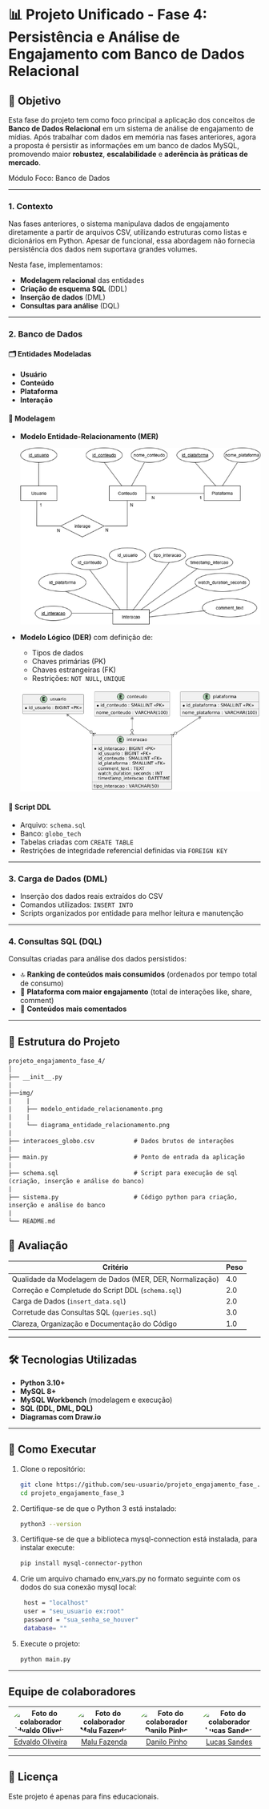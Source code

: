 # 📊 Projeto Unificado - Fase 4: Persistência e Análise de Engajamento com Banco de Dados Relacional

## 📌 Objetivo

Esta fase do projeto tem como foco principal a aplicação dos conceitos de **Banco de Dados Relacional** em um sistema de análise de engajamento de mídias. Após trabalhar com dados em memória nas fases anteriores, agora a proposta é persistir as informações em um banco de dados MySQL, promovendo maior **robustez**, **escalabilidade** e **aderência às práticas de mercado**.

Módulo Foco: Banco de Dados

---
### 1. Contexto

Nas fases anteriores, o sistema manipulava dados de engajamento diretamente a partir de arquivos CSV, utilizando estruturas como listas e dicionários em Python. Apesar de funcional, essa abordagem não fornecia persistência dos dados nem suportava grandes volumes.

Nesta fase, implementamos:

- **Modelagem relacional** das entidades
- **Criação de esquema SQL** (DDL)
- **Inserção de dados** (DML)
- **Consultas para análise** (DQL)

---

### 2. Banco de Dados

#### 🗂️ Entidades Modeladas

- **Usuário**
- **Conteúdo**
- **Plataforma**
- **Interação**

#### 🧩 Modelagem

- **Modelo Entidade-Relacionamento (MER)**
  
  ![MER](./img/modelo_entidade_relacionamento.png)

- **Modelo Lógico (DER)** com definição de:
  - Tipos de dados
  - Chaves primárias (PK)
  - Chaves estrangeiras (FK)
  - Restrições: `NOT NULL`, `UNIQUE`

  ![DER](./img/diagrama_entidade_relacionamento.png)


#### 📄 Script DDL

- Arquivo: `schema.sql`
- Banco: `globo_tech`
- Tabelas criadas com `CREATE TABLE`
- Restrições de integridade referencial definidas via `FOREIGN KEY`

---

### 3. Carga de Dados (DML)

- Inserção dos dados reais extraídos do CSV
- Comandos utilizados: `INSERT INTO`
- Scripts organizados por entidade para melhor leitura e manutenção

---

### 4. Consultas SQL (DQL)

Consultas criadas para análise dos dados persistidos:

- 🔝 **Ranking de conteúdos mais consumidos** (ordenados por tempo total de consumo)
- 🚀 **Plataforma com maior engajamento** (total de interações like, share, comment)
- 💬 **Conteúdos mais comentados**

---

## 📂 Estrutura do Projeto

```
projeto_engajamento_fase_4/
│
├── __init__.py
|
├──img/
|    |
|    ├── modelo_entidade_relacionamento.png
|    |
|    └── diagrama_entidade_relacionamento.png
|
├── interacoes_globo.csv           # Dados brutos de interações
|
├── main.py                        # Ponto de entrada da aplicação
|
├── schema.sql                     # Script para execução de sql (criação, inserção e análise do banco)
|
├── sistema.py                     # Código python para criação, inserção e análise do banco
|
└── README.md
```

## 🧪 Avaliação

| Critério                                                     | Peso |
|--------------------------------------------------------------|------|
| Qualidade da Modelagem de Dados (MER, DER, Normalização)     | 4.0  |
| Correção e Completude do Script DDL (`schema.sql`)           | 2.0  |
| Carga de Dados (`insert_data.sql`)                           | 2.0  |
| Corretude das Consultas SQL (`queries.sql`)                  | 3.0  |
| Clareza, Organização e Documentação do Código                | 1.0  |

---

## 🛠️ Tecnologias Utilizadas

- **Python 3.10+**
- **MySQL 8+**
- **MySQL Workbench** (modelagem e execução)
- **SQL (DDL, DML, DQL)**
- **Diagramas com Draw.io**

---

## 🚀 Como Executar

1. Clone o repositório:

   ```bash
   git clone https://github.com/seu-usuario/projeto_engajamento_fase_.git
   cd projeto_engajamento_fase_3
   ```

2. Certifique-se de que o Python 3 está instalado:

   ```bash
   python3 --version
   ```

3. Certifique-se de que a biblioteca mysql-connection está instalada, para instalar execute:

   ```bash
   pip install mysql-connector-python
   ```

4. Crie um arquivo chamado env_vars.py no formato seguinte com os dodos do sua conexão mysql local:
   ```bash
    host = "localhost"
    user = "seu_usuario ex:root"
    password = "sua_senha_se_houver" 
    database= ""
   ```

5. Execute o projeto:
   ```bash
   python main.py
   ```

---


## Equipe de colaboradores

| <img src="https://github.com/EdOliveiraJr.png" width="100px" style="border-radius: 50%;" alt="Foto do colaborador Edvaldo Oliveira"/> | <img src="https://github.com/malufazenda.png" width="100px" style="border-radius: 50%;" alt="Foto do colaborador Malu Fazendo"/> | <img src="https://github.com/danilodpx.png" width="100px" style="border-radius: 50%;" alt="Foto do colaborador Danilo Pinho"/> | <img src="https://github.com/LucasSandes07.png" width="100px" style="border-radius: 50%;" alt="Foto do colaborador Lucas Sandes"/> |
| :-----------------------------------------------------------------------------------------------------------------------------------: |  :--------------------------------------------------------------------------------------------------------------------------------: | :----------------------------------------------------------------------------------------------------------------------------: | :--------------------------------------------------------------------------------------------------------------------------------: |
|                            <a href="https://github.com/EdOliveiraJr" target="_blank"> Edvaldo Oliveira</a>                            |                            <a href="https://github.com/malufazenda" target="_blank"> Malu Fazenda</a>                            |                           <a href="https://github.com/danilodpx" target="_blank"> Danilo Pinho </a>                            |                           <a href="https://github.com/LucasSandes07" target="_blank"> Lucas Sandes </a>                            |

---

## 📝 Licença

Este projeto é apenas para fins educacionais.
